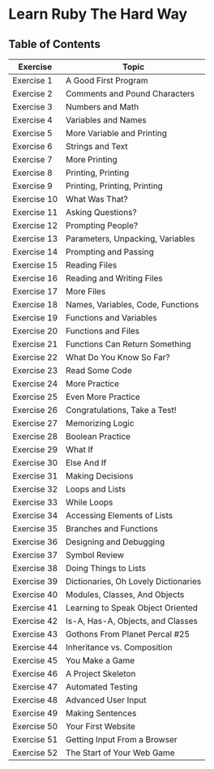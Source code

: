 # Learn Ruby The Hard Way

## Table of Contents
| Exercise                | Topic           
|--------------------|---------------------| 
| Exercise 1 | A Good First Program
| Exercise 2 | Comments and Pound Characters
| Exercise 3 | Numbers and Math
| Exercise 4 | Variables and Names
| Exercise 5 | More Variable and Printing
| Exercise 6 | Strings and Text
| Exercise 7 | More Printing
| Exercise 8 | Printing, Printing
| Exercise 9 | Printing, Printing, Printing
| Exercise 10 | What Was That?
| Exercise 11 | Asking Questions?
| Exercise 12 | Prompting People?
| Exercise 13 | Parameters, Unpacking, Variables
| Exercise 14 | Prompting and Passing 
| Exercise 15 | Reading Files
| Exercise 16 | Reading and Writing Files
| Exercise 17 | More Files
| Exercise 18 | Names, Variables, Code, Functions
| Exercise 19 | Functions and Variables
| Exercise 20 | Functions and Files
| Exercise 21 | Functions Can Return Something
| Exercise 22 | What Do You Know So Far?
| Exercise 23 | Read Some Code
| Exercise 24 | More Practice
| Exercise 25 | Even More Practice
| Exercise 26 | Congratulations, Take a Test!
| Exercise 27 | Memorizing Logic
| Exercise 28 | Boolean Practice
| Exercise 29 | What If
| Exercise 30 | Else And If
| Exercise 31 | Making Decisions
| Exercise 32 | Loops and Lists
| Exercise 33 | While Loops
| Exercise 34 | Accessing Elements of Lists
| Exercise 35 | Branches and Functions
| Exercise 36 | Designing and Debugging
| Exercise 37 | Symbol Review
| Exercise 38 | Doing Things to Lists
| Exercise 39 | Dictionaries, Oh Lovely Dictionaries
| Exercise 40 | Modules, Classes, And Objects
| Exercise 41 | Learning to Speak Object Oriented
| Exercise 42 | Is-A, Has-A, Objects, and Classes
| Exercise 43 | Gothons From Planet Percal #25
| Exercise 44 | Inheritance vs. Composition
| Exercise 45 | You Make a Game
| Exercise 46 | A Project Skeleton
| Exercise 47 | Automated Testing
| Exercise 48 | Advanced User Input
| Exercise 49 | Making Sentences
| Exercise 50 | Your First Website
| Exercise 51 | Getting Input From a Browser
| Exercise 52 | The Start of Your Web Game
